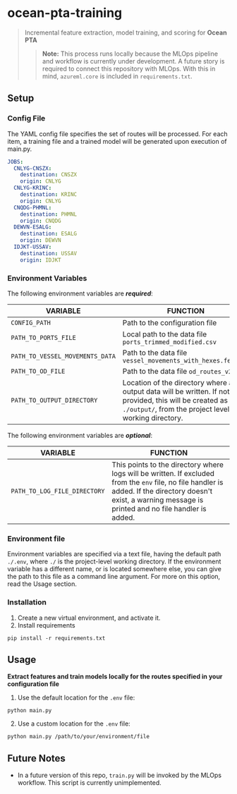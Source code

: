 # ocean-pta-training
> Incremental feature extraction, model training, and scoring for **Ocean PTA**
>
>> **Note:** This process runs locally because the MLOps pipeline and workflow is currently under development.
>> A future story is required to connect this repository with MLOps. With this in mind, `azureml.core` is
>> included in `requirements.txt`.

## Setup

### Config File

The YAML config file specifies the set of routes will be processed. For each item, a training file and a trained model
will be generated upon execution of main.py.

```yaml
JOBS:
  CNLYG-CNSZX:
    destination: CNSZX
    origin: CNLYG
  CNLYG-KRINC:
    destination: KRINC
    origin: CNLYG
  CNQDG-PHMNL:
    destination: PHMNL
    origin: CNQDG
  DEWVN-ESALG:
    destination: ESALG
    origin: DEWVN
  IDJKT-USSAV:
    destination: USSAV
    origin: IDJKT
```

### Environment Variables

The following environment variables are ***required***:

| VARIABLE                        | FUNCTION                                                    |
|---------------------------------|-------------------------------------------------------------|
| `CONFIG_PATH`                   | Path to the configuration file                              |
| `PATH_TO_PORTS_FILE`            | Local path to the data file `ports_trimmed_modified.csv`    |
| `PATH_TO_VESSEL_MOVEMENTS_DATA` | Path to the data file `vessel_movements_with_hexes.feather` |
| `PATH_TO_OD_FILE`               | Path to the data file `od_routes_v2.csv`                    |
|`PATH_TO_OUTPUT_DIRECTORY`       | Location of the directory where all output data will be written. If not provided, this will be created as `./output/`, from the project level working directory. |

The following environment variables are ***optional***:

| VARIABLE           | FUNCTION                       |
|--------------------|--------------------------------|
| `PATH_TO_LOG_FILE_DIRECTORY` | This points to the directory where logs will be written. If excluded from the `env` file, no file handler is added. If the directory doesn't exist, a warning message is printed and no file handler is added. |

### Environment file

Environment variables are specified via a text file, having the default path `./.env`, where `./` is the
project-level working directory. If the environment variable has a different name, or is located somewhere else,
you can give the path to this file as a command line argument. For more on this option, read the Usage section.

### Installation

1. Create a new virtual environment, and activate it.
2. Install requirements
```
pip install -r requirements.txt
```

## Usage

**Extract features and train models locally for the routes specified in your configuration file**

1. Use  the default location for the `.env` file:

```
python main.py
```

2. Use a custom location for the `.env` file:

```
python main.py /path/to/your/environment/file
```

## Future Notes

* In a future version of this repo, `train.py` will be invoked by the MLOps workflow.
  This script is currently unimplemented.
